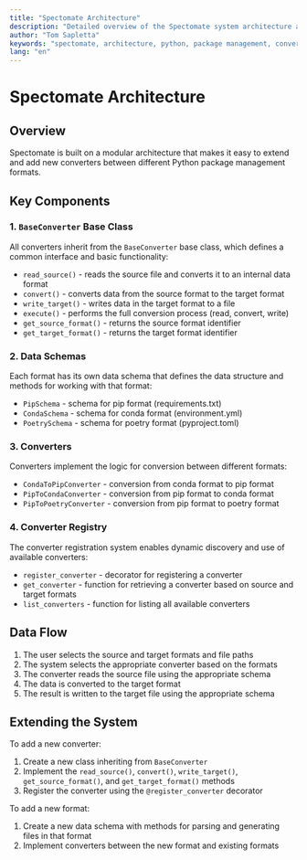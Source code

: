 ```yaml
---
title: "Spectomate Architecture"
description: "Detailed overview of the Spectomate system architecture and component design"
author: "Tom Sapletta"
keywords: "spectomate, architecture, python, package management, converter, modular design, BaseConverter"
lang: "en"
---
```


# Spectomate Architecture

## Overview

Spectomate is built on a modular architecture that makes it easy to extend and add new converters between different Python package management formats.

## Key Components

### 1. `BaseConverter` Base Class

All converters inherit from the `BaseConverter` base class, which defines a common interface and basic functionality:

- `read_source()` - reads the source file and converts it to an internal data format
- `convert()` - converts data from the source format to the target format
- `write_target()` - writes data in the target format to a file
- `execute()` - performs the full conversion process (read, convert, write)
- `get_source_format()` - returns the source format identifier
- `get_target_format()` - returns the target format identifier

### 2. Data Schemas

Each format has its own data schema that defines the data structure and methods for working with that format:

- `PipSchema` - schema for pip format (requirements.txt)
- `CondaSchema` - schema for conda format (environment.yml)
- `PoetrySchema` - schema for poetry format (pyproject.toml)

### 3. Converters

Converters implement the logic for conversion between different formats:

- `CondaToPipConverter` - conversion from conda format to pip format
- `PipToCondaConverter` - conversion from pip format to conda format
- `PipToPoetryConverter` - conversion from pip format to poetry format

### 4. Converter Registry

The converter registration system enables dynamic discovery and use of available converters:

- `register_converter` - decorator for registering a converter
- `get_converter` - function for retrieving a converter based on source and target formats
- `list_converters` - function for listing all available converters

## Data Flow

1. The user selects the source and target formats and file paths
2. The system selects the appropriate converter based on the formats
3. The converter reads the source file using the appropriate schema
4. The data is converted to the target format
5. The result is written to the target file using the appropriate schema

## Extending the System

To add a new converter:

1. Create a new class inheriting from `BaseConverter`
2. Implement the `read_source()`, `convert()`, `write_target()`, `get_source_format()`, and `get_target_format()` methods
3. Register the converter using the `@register_converter` decorator

To add a new format:

1. Create a new data schema with methods for parsing and generating files in that format
2. Implement converters between the new format and existing formats
